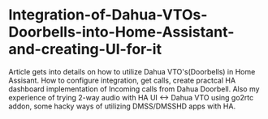# Integration-of-Dahua-VTOs-Doorbells-into-Home-Assistant-and-creating-UI-for-it
Article gets into details on how to utilize Dahua VTO's(Doorbells) in Home Assisant. How to configure integration, get calls, create practcal HA dashboard implementation of Incoming calls from Dahua Doorbell. Also my experience of trying 2-way audio with HA UI &lt;-> Dahua VTO using go2rtc addon, some hacky ways of utilizing DMSS/DMSSHD apps with HA.
